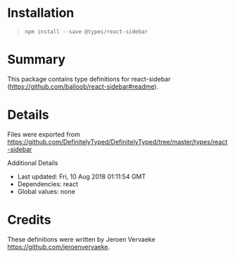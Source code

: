 # Installation
> `npm install --save @types/react-sidebar`

# Summary
This package contains type definitions for react-sidebar (https://github.com/balloob/react-sidebar#readme).

# Details
Files were exported from https://github.com/DefinitelyTyped/DefinitelyTyped/tree/master/types/react-sidebar

Additional Details
 * Last updated: Fri, 10 Aug 2018 01:11:54 GMT
 * Dependencies: react
 * Global values: none

# Credits
These definitions were written by Jeroen Vervaeke <https://github.com/jeroenvervaeke>.
